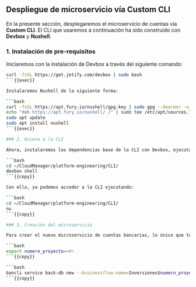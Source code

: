 ## Despliegue de microservicio vía Custom CLI

En la presente sección, desplegaremos el microservicio de cuentas vía __Custom CLI__. El CLI que usaremos a continuación ha sido construido con __Devbox__ y __Nushell__.

### 1. Instalación de pre-requisitos

Iniciaremos con la instalación de Devbox a través del siguiente comando:

```bash
curl -fsSL https://get.jetify.com/devbox | sudo bash
```{{exec}}

Instalaremos Nushell de la siguiente forma:

```bash
curl -fsSL https://apt.fury.io/nushell/gpg.key | sudo gpg --dearmor -o /etc/apt/trusted.gpg.d/fury-nushell.gpg
echo "deb https://apt.fury.io/nushell/ /" | sudo tee /etc/apt/sources.list.d/fury.list
sudo apt update
sudo apt install nushell
```{{exec}}

### 2. Acceso a la CLI

Ahora, instalaremos las dependencias base de la CLI con Devbox, ejecutando el siguiente comando.

```bash
cd ~/CloudManager/platform-engineering/CLI/
devbox shell
```{{copy}}

Con ello, ya podemos acceder a la CLI ejecutando:

```bash
cd ~/CloudManager/platform-engineering/CLI/
nu
```{{copy}}

### 3. Creación del microservicio

Para crear el nuevo microservicio de cuentas bancarias, lo único que tendremos que hacer es definir la siguiente variable de entorno, que corresponde al número del proyecto que tienes (__si ya lo definiste, puedes obviar este paso__), y ejecutar el siguiente comando:

```bash
export numero_proyecto=<#>
```{{copy}}

```bash
bancli service back-db new --businessflow-name=Inversiones$numero_proyecto --micro-name=cuentas$numero_proyecto --image=nginx --replicas=2
```{{copy}}